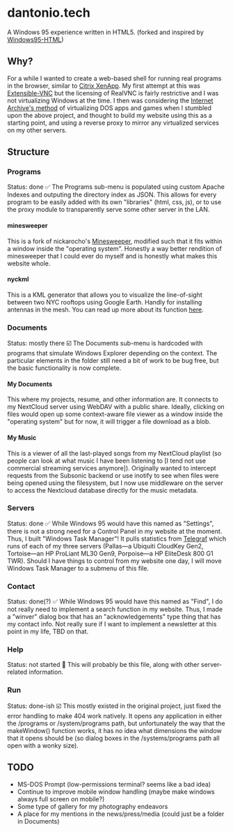 # dantonio.tech
A Windows 95 experience written in HTML5. (forked and inspired by [Windows95-HTML](https://github.com/rn10950/Windows95-HTML))

## Why?
For a while I wanted to create a web-based shell for running real programs in the browser, similar to [Citrix XenApp](https://www.techtarget.com/searchvirtualdesktop/definition/Citrix-XenApp). My first attempt at this was [Extensible-VNC](https://github.com/danielhmetro/Extensible-VNC) but the licensing of RealVNC is fairly restrictive and I was not virtualizing Windows at the time. I then was considering the [Internet Archive's method](https://help.archive.org/help/ms-dos-emulation/) of virtualizing DOS apps and games when I stumbled upon the above project, and thought to build my website using this as a starting point, and using a reverse proxy to mirror any virtualized services on my other servers.

## Structure

### Programs
Status: done ✅
The Programs sub-menu is populated using custom Apache Indexes and outputing the directory index as JSON. This allows for every program to be easily added with its own "libraries" (html, css, js), or to use the proxy module to transparently serve some other server in the LAN.

#### minesweeper
This is a fork of nickarocho's [Minesweeper](https://github.com/nickarocho/minesweeper), modified such that it fits within a window inside the "operating system". Honestly a way better rendition of minesweeper that I could ever do myself and is honestly what makes this website whole.

#### nyckml
This is a KML generator that allows you to visualize the line-of-sight between two NYC rooftops using Google Earth. Handly for installing antennas in the mesh. You can read up more about its function [here](https://github.com/danielhmetro/nyckml).

### Documents
Status: mostly there ☑️
The Documents sub-menu is hardcoded with programs that simulate Windows Explorer depending on the context. The particular elements in the folder still need a bit of work to be bug free, but the basic functionality is now complete.

#### My Documents
This where my projects, resume, and other information are. It connects to my NextCloud server using WebDAV with a public share. Ideally, clicking on files would open up some context-aware file viewer as a window inside the "operating system" but for now, it will trigger a file download as a blob.

#### My Music
This is a viewer of all the last-played songs from my NextCloud playlist (so people can look at what music I have been listening to [I tend not use commercial streaming services anymore]). Originally wanted to intercept requests from the Subsonic backend or use inotify to see when files were being opened using the filesystem, but I now use middleware on the server to access the Nextcloud database directly for the music metadata.

### Servers
Status: done ✅
While Windows 95 would have this named as "Settings", there is not a strong need for a Control Panel in my website at the moment. Thus, I built "Windows Task Manager"! It pulls statistics from [Telegraf](https://github.com/influxdata/telegraf) which runs of each of my three servers (Pallas—a Ubiquiti CloudKey Gen2, Tortoise—an HP ProLiant ML30 Gen9, Porpoise—a HP EliteDesk 800 G1 TWR). Should I have things to control from my website one day, I will move Windows Task Manager to a submenu of this file.

### Contact
Status: done(?) ✅
While Windows 95 would have this named as "Find", I do not really need to implement a search function in my website. Thus, I made a "winver" dialog box that has an "acknowledgements" type thing that has my contact info. Not really sure if I want to implement a newsletter at this point in my life, TBD on that.

### Help
Status: not started 📴
This will probably be this file, along with other server-related information.

### Run
Status: done-ish ☑️
This mostly existed in the original project, just fixed the error handling to make 404 work natively. It opens any application in either the /programs or /system/programs path, but unfortunately the way that the makeWindow() function works, it has no idea what dimensions the window that it opens should be (so dialog boxes in the /systems/programs path all open with a wonky size).

## TODO
- MS-DOS Prompt (low-permissions terminal? seems like a bad idea)
- Continue to improve mobile window handling (maybe make windows always full screen on mobile?)
- Some type of gallery for my photography endeavors
- A place for my mentions in the news/press/media (could just be a folder in Documents)
